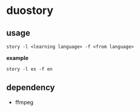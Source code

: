 # duostory

## usage

```
story -l <learning language> -f <from language>
```

**example**

```
story -l es -f en
```

## dependency

- ffmpeg
